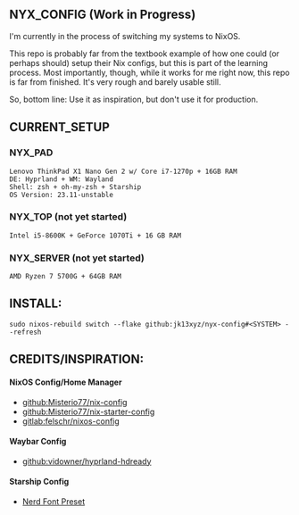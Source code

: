 ## NYX_CONFIG (Work in Progress)

I'm currently in the process of switching my systems to NixOS. 

This repo is probably far from the textbook example of how one could (or perhaps should) setup their Nix configs, but this is part of the learning process. Most importantly, though, while it works for me right now, this repo is far from finished. It's very rough and barely usable still.

So, bottom line: Use it as inspiration, but don't use it for production.

## CURRENT_SETUP

### NYX_PAD
    Lenovo ThinkPad X1 Nano Gen 2 w/ Core i7-1270p + 16GB RAM
    DE: Hyprland + WM: Wayland
    Shell: zsh + oh-my-zsh + Starship
    OS Version: 23.11-unstable

### NYX_TOP (not yet started)
    Intel i5-8600K + GeForce 1070Ti + 16 GB RAM

### NYX_SERVER (not yet started)
    AMD Ryzen 7 5700G + 64GB RAM

## INSTALL:

    sudo nixos-rebuild switch --flake github:jk13xyz/nyx-config#<SYSTEM> --refresh

## CREDITS/INSPIRATION:

#### NixOS Config/Home Manager

- [github:Misterio77/nix-config](https://github.com/Misterio77/nix-config)
- [github:Misterio77/nix-starter-config](https://github.com/Misterio77/nix-starter-config)
- [gitlab:felschr/nixos-config](https://gitlab.com/felschr/nixos-config)

#### Waybar Config

- [github:vidowner/hyprland-hdready](https://github.com/vidowner/hyprland-hdready)

#### Starship Config

- [Nerd Font Preset](https://starship.rs/presets/nerd-font.html)